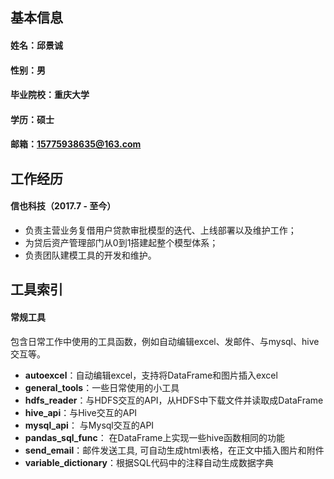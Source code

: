 ## 基本信息
#### 姓名：邱景诚
#### 性别：男
#### 毕业院校：重庆大学
#### 学历：硕士
#### 邮箱：15775938635@163.com

## 工作经历
#### 信也科技（2017.7 - 至今）
- 负责主营业务复借用户贷款审批模型的迭代、上线部署以及维护工作；
- 为贷后资产管理部门从0到1搭建起整个模型体系；
- 负责团队建模工具的开发和维护。

## 工具索引
#### 常规工具
包含日常工作中使用的工具函数，例如自动编辑excel、发邮件、与mysql、hive交互等。
- **autoexcel**：自动编辑excel，支持将DataFrame和图片插入excel
- **general_tools**：一些日常使用的小工具
- **hdfs_reader**：与HDFS交互的API，从HDFS中下载文件并读取成DataFrame
- **hive_api**：与Hive交互的API
- **mysql_api**： 与Mysql交互的API
- **pandas_sql_func**： 在DataFrame上实现一些hive函数相同的功能
- **send_email**：邮件发送工具, 可自动生成html表格，在正文中插入图片和附件
- **variable_dictionary**：根据SQL代码中的注释自动生成数据字典
